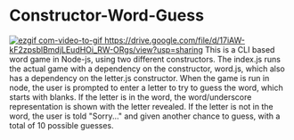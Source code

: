 # Constructor-Word-Guess
[
![ezgif com-video-to-gif](https://user-images.githubusercontent.com/44099789/52321400-930c2c00-29a2-11e9-80f1-2d5406a4eaf2.gif)
](url)
 https://drive.google.com/file/d/17iAW-kF2zpsblBmdjLEudHOi_RW-ORgs/view?usp=sharing
This is a CLI based word game in Node-js, using two different constructors. The index.js runs the actual game with a dependency on
the constructor, word.js, which also has a dependency on the letter.js constructor. 
When the game is run in node, the user is prompted to enter a letter to try to guess the word, which starts with blanks.
If the letter is in the word, the word/underscore representation is shown with the letter revealed. 
If the letter is not in the word, the user is told "Sorry..." and given another chance to guess, 
with a total of 10 possible guesses.
